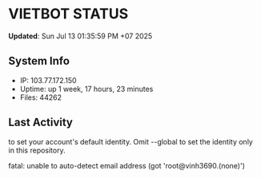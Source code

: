 # VIETBOT STATUS
**Updated**: Sun Jul 13 01:35:59 PM +07 2025

## System Info
- IP: 103.77.172.150
- Uptime: up 1 week, 17 hours, 23 minutes
- Files: 44262

## Last Activity

to set your account's default identity.
Omit --global to set the identity only in this repository.

fatal: unable to auto-detect email address (got 'root@vinh3690.(none)')
